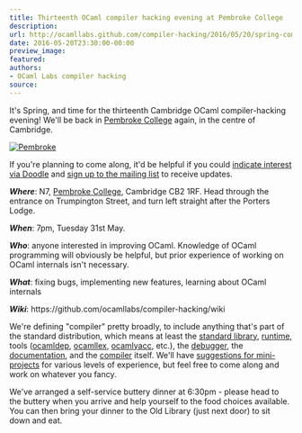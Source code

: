 ```yaml
---
title: Thirteenth OCaml compiler hacking evening at Pembroke College
description:
url: http://ocamllabs.github.com/compiler-hacking/2016/05/20/spring-compiler-hacking
date: 2016-05-20T23:30:00-00:00
preview_image:
featured:
authors:
- OCaml Labs compiler hacking
source:
---
```


<p>It's Spring, and time for the thirteenth Cambridge OCaml compiler-hacking evening! We'll be back in <a href="http://www.pem.cam.ac.uk/">Pembroke College</a> again, in the centre of Cambridge.</p>

<p><a href="https://twitter.com/pembroke1347/status/729615893425225728?lang=en-gb"><img src="http://ocamllabs.io/compiler-hacking/imgs/pembroke-spring.jpg" alt="Pembroke"/></a></p>

<p>If you're planning to come along, it'd be helpful if you could <a href="http://doodle.com/poll/qx649tkmmq7kg5u4">indicate interest via Doodle</a> and <a href="http://lists.ocaml.org/admin/cam-compiler-hacking">sign up to the mailing list</a> to receive updates.</p>

<p><em><strong>Where</strong></em>: N7, <a href="https://www.google.co.uk/maps/place/Pembroke+College/@52.2018741,0.1177328,17z/data=!3m1!4b1!4m2!3m1!1s0x47d870a2a3162b45:0x178705666a5d2498">Pembroke College</a>, Cambridge CB2 1RF. Head through the entrance on Trumpington Street, and turn left straight after the Porters Lodge.</p>

<p><em><strong>When</strong></em>: 7pm, Tuesday 31st May.</p>

<p><em><strong>Who</strong></em>: anyone interested in improving OCaml. Knowledge of OCaml programming will obviously be helpful, but prior experience of working on OCaml internals isn't necessary.</p>

<p><em><strong>What</strong></em>: fixing bugs, implementing new features, learning about OCaml internals</p>

<p><em><strong>Wiki</strong></em>: https://github.com/ocamllabs/compiler-hacking/wiki</p>

<p>We're defining &quot;compiler&quot; pretty broadly, to include anything that's part of the standard distribution, which means at least the
 <a href="https://github.com/ocaml/ocaml/tree/trunk/stdlib">standard library</a>,
 <a href="https://github.com/ocaml/ocaml/tree/trunk/byterun">run</a><a href="https://github.com/ocaml/ocaml/tree/trunk/asmrun">time</a>, tools
    (<a href="http://caml.inria.fr/pub/docs/manual-ocaml/depend.html">ocamldep</a>,
     <a href="https://realworldocaml.org/v1/en/html/parsing-with-ocamllex-and-menhir.html">ocamllex</a>,
     <a href="http://caml.inria.fr/pub/docs/manual-ocaml-4.00/manual026.html">ocamlyacc</a>, etc.), the
 <a href="http://caml.inria.fr/pub/docs/manual-ocaml/debugger.html">debugger</a>, the
 <a href="https://github.com/ocaml/ocaml/tree/trunk/manual">documentation</a>, and the
 <a href="https://github.com/ocaml/ocaml">compiler</a> itself. We'll have
 <a href="https://github.com/ocamllabs/compiler-hacking/wiki/Things-to-work-on">suggestions for mini-projects</a> for various levels of experience, but feel free to come along and work on whatever you fancy.</p>

<p>We've arranged a self-service buttery dinner at 6:30pm - please head to the buttery when you arrive and help yourself to the food choices available. You can then bring your dinner to the Old Library (just next door) to sit down and eat.</p>

